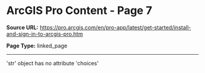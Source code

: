 # ArcGIS Pro Content - Page 7

**Source URL:** https://pro.arcgis.com/en/pro-app/latest/get-started/install-and-sign-in-to-arcgis-pro.htm

**Page Type:** linked_page

---

'str' object has no attribute 'choices'